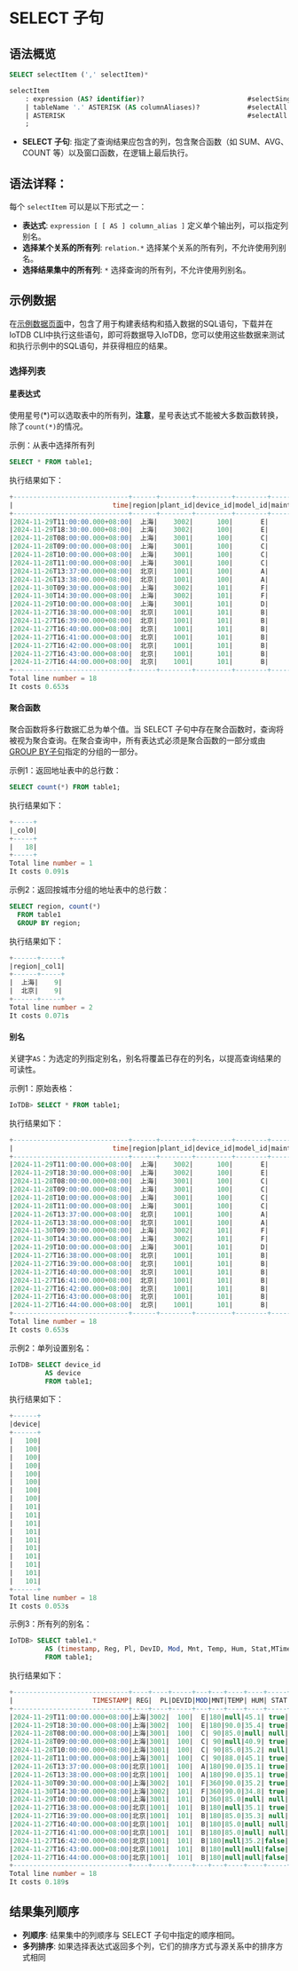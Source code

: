 <!--

    Licensed to the Apache Software Foundation (ASF) under one
    or more contributor license agreements.  See the NOTICE file
    distributed with this work for additional information
    regarding copyright ownership.  The ASF licenses this file
    to you under the Apache License, Version 2.0 (the
    "License"); you may not use this file except in compliance
    with the License.  You may obtain a copy of the License at
    
        http://www.apache.org/licenses/LICENSE-2.0
    
    Unless required by applicable law or agreed to in writing,
    software distributed under the License is distributed on an
    "AS IS" BASIS, WITHOUT WARRANTIES OR CONDITIONS OF ANY
    KIND, either express or implied.  See the License for the
    specific language governing permissions and limitations
    under the License.

-->

# SELECT 子句

## 语法概览

```sql
SELECT selectItem (',' selectItem)*

selectItem
    : expression (AS? identifier)?                          #selectSingle
    | tableName '.' ASTERISK (AS columnAliases)?            #selectAll
    | ASTERISK                                              #selectAll
    ;
```

- __SELECT 子句__: 指定了查询结果应包含的列，包含聚合函数（如 SUM、AVG、COUNT 等）以及窗口函数，在逻辑上最后执行。

## 语法详释：

每个 `selectItem` 可以是以下形式之一：

- __表达式__: `expression [ [ AS ] column_alias ]` 定义单个输出列，可以指定列别名。
- __选择某个关系的所有列__: `relation.*` 选择某个关系的所有列，不允许使用列别名。
- __选择结果集中的所有列__: `*` 选择查询的所有列，不允许使用列别名。

## 示例数据

在[示例数据页面](../Basic-Concept/Sample-Data.md)中，包含了用于构建表结构和插入数据的SQL语句，下载并在IoTDB CLI中执行这些语句，即可将数据导入IoTDB，您可以使用这些数据来测试和执行示例中的SQL语句，并获得相应的结果。

### 选择列表

#### 星表达式

使用星号(*)可以选取表中的所有列，__注意__，星号表达式不能被大多数函数转换，除了`count(*)`的情况。

示例：从表中选择所有列

```sql
SELECT * FROM table1;
```

执行结果如下：

```sql
+-----------------------------+------+--------+---------+--------+-----------+-----------+--------+------+-----------------------------+
|                         time|region|plant_id|device_id|model_id|maintenance|temperature|humidity|status|                   modifytime|
+-----------------------------+------+--------+---------+--------+-----------+-----------+--------+------+-----------------------------+
|2024-11-29T11:00:00.000+08:00|  上海|    3002|      100|       E|        180|       null|    45.1|  true|                         null|
|2024-11-29T18:30:00.000+08:00|  上海|    3002|      100|       E|        180|       90.0|    35.4|  true|2024-11-29T18:30:15.000+08:00|
|2024-11-28T08:00:00.000+08:00|  上海|    3001|      100|       C|         90|       85.0|    null|  null|2024-11-28T08:00:09.000+08:00|
|2024-11-28T09:00:00.000+08:00|  上海|    3001|      100|       C|         90|       null|    40.9|  true|                         null|
|2024-11-28T10:00:00.000+08:00|  上海|    3001|      100|       C|         90|       85.0|    35.2|  null|2024-11-28T10:00:11.000+08:00|
|2024-11-28T11:00:00.000+08:00|  上海|    3001|      100|       C|         90|       88.0|    45.1|  true|2024-11-28T11:00:12.000+08:00|
|2024-11-26T13:37:00.000+08:00|  北京|    1001|      100|       A|        180|       90.0|    35.1|  true|2024-11-26T13:37:34.000+08:00|
|2024-11-26T13:38:00.000+08:00|  北京|    1001|      100|       A|        180|       90.0|    35.1|  true|2024-11-26T13:38:25.000+08:00|
|2024-11-30T09:30:00.000+08:00|  上海|    3002|      101|       F|        360|       90.0|    35.2|  true|                         null|
|2024-11-30T14:30:00.000+08:00|  上海|    3002|      101|       F|        360|       90.0|    34.8|  true|2024-11-30T14:30:17.000+08:00|
|2024-11-29T10:00:00.000+08:00|  上海|    3001|      101|       D|        360|       85.0|    null|  null|2024-11-29T10:00:13.000+08:00|
|2024-11-27T16:38:00.000+08:00|  北京|    1001|      101|       B|        180|       null|    35.1|  true|2024-11-26T16:37:01.000+08:00|
|2024-11-27T16:39:00.000+08:00|  北京|    1001|      101|       B|        180|       85.0|    35.3|  null|                         null|
|2024-11-27T16:40:00.000+08:00|  北京|    1001|      101|       B|        180|       85.0|    null|  null|2024-11-26T16:37:03.000+08:00|
|2024-11-27T16:41:00.000+08:00|  北京|    1001|      101|       B|        180|       85.0|    null|  null|2024-11-26T16:37:04.000+08:00|
|2024-11-27T16:42:00.000+08:00|  北京|    1001|      101|       B|        180|       null|    35.2| false|                         null|
|2024-11-27T16:43:00.000+08:00|  北京|    1001|      101|       B|        180|       null|    null| false|                         null|
|2024-11-27T16:44:00.000+08:00|  北京|    1001|      101|       B|        180|       null|    null| false|2024-11-26T16:37:08.000+08:00|
+-----------------------------+------+--------+---------+--------+-----------+-----------+--------+------+-----------------------------+
Total line number = 18
It costs 0.653s
```

#### 聚合函数

聚合函数将多行数据汇总为单个值。当 SELECT 子句中存在聚合函数时，查询将被视为聚合查询。在聚合查询中，所有表达式必须是聚合函数的一部分或由[GROUP BY子句](../SQL-Manual/GroupBy-Clause.md)指定的分组的一部分。

示例1：返回地址表中的总行数：

```sql
SELECT count(*) FROM table1;
```

执行结果如下：

```sql
+-----+
|_col0|
+-----+
|   18|
+-----+
Total line number = 1
It costs 0.091s
```

示例2：返回按城市分组的地址表中的总行数：

```sql
SELECT region, count(*) 
  FROM table1 
  GROUP BY region;
```

执行结果如下：

```sql
+------+-----+
|region|_col1|
+------+-----+
|  上海|    9|
|  北京|    9|
+------+-----+
Total line number = 2
It costs 0.071s
```

#### 别名

关键字`AS`：为选定的列指定别名，别名将覆盖已存在的列名，以提高查询结果的可读性。

示例1：原始表格：

```sql
IoTDB> SELECT * FROM table1;
```

执行结果如下：

```sql
+-----------------------------+------+--------+---------+--------+-----------+-----------+--------+------+-----------------------------+
|                         time|region|plant_id|device_id|model_id|maintenance|temperature|humidity|status|                   modifytime|
+-----------------------------+------+--------+---------+--------+-----------+-----------+--------+------+-----------------------------+
|2024-11-29T11:00:00.000+08:00|  上海|    3002|      100|       E|        180|       null|    45.1|  true|                         null|
|2024-11-29T18:30:00.000+08:00|  上海|    3002|      100|       E|        180|       90.0|    35.4|  true|2024-11-29T18:30:15.000+08:00|
|2024-11-28T08:00:00.000+08:00|  上海|    3001|      100|       C|         90|       85.0|    null|  null|2024-11-28T08:00:09.000+08:00|
|2024-11-28T09:00:00.000+08:00|  上海|    3001|      100|       C|         90|       null|    40.9|  true|                         null|
|2024-11-28T10:00:00.000+08:00|  上海|    3001|      100|       C|         90|       85.0|    35.2|  null|2024-11-28T10:00:11.000+08:00|
|2024-11-28T11:00:00.000+08:00|  上海|    3001|      100|       C|         90|       88.0|    45.1|  true|2024-11-28T11:00:12.000+08:00|
|2024-11-26T13:37:00.000+08:00|  北京|    1001|      100|       A|        180|       90.0|    35.1|  true|2024-11-26T13:37:34.000+08:00|
|2024-11-26T13:38:00.000+08:00|  北京|    1001|      100|       A|        180|       90.0|    35.1|  true|2024-11-26T13:38:25.000+08:00|
|2024-11-30T09:30:00.000+08:00|  上海|    3002|      101|       F|        360|       90.0|    35.2|  true|                         null|
|2024-11-30T14:30:00.000+08:00|  上海|    3002|      101|       F|        360|       90.0|    34.8|  true|2024-11-30T14:30:17.000+08:00|
|2024-11-29T10:00:00.000+08:00|  上海|    3001|      101|       D|        360|       85.0|    null|  null|2024-11-29T10:00:13.000+08:00|
|2024-11-27T16:38:00.000+08:00|  北京|    1001|      101|       B|        180|       null|    35.1|  true|2024-11-26T16:37:01.000+08:00|
|2024-11-27T16:39:00.000+08:00|  北京|    1001|      101|       B|        180|       85.0|    35.3|  null|                         null|
|2024-11-27T16:40:00.000+08:00|  北京|    1001|      101|       B|        180|       85.0|    null|  null|2024-11-26T16:37:03.000+08:00|
|2024-11-27T16:41:00.000+08:00|  北京|    1001|      101|       B|        180|       85.0|    null|  null|2024-11-26T16:37:04.000+08:00|
|2024-11-27T16:42:00.000+08:00|  北京|    1001|      101|       B|        180|       null|    35.2| false|                         null|
|2024-11-27T16:43:00.000+08:00|  北京|    1001|      101|       B|        180|       null|    null| false|                         null|
|2024-11-27T16:44:00.000+08:00|  北京|    1001|      101|       B|        180|       null|    null| false|2024-11-26T16:37:08.000+08:00|
+-----------------------------+------+--------+---------+--------+-----------+-----------+--------+------+-----------------------------+
Total line number = 18
It costs 0.653s
```

示例2：单列设置别名：

```sql
IoTDB> SELECT device_id 
         AS device 
         FROM table1;
```

执行结果如下：

```sql
+------+
|device|
+------+
|   100|
|   100|
|   100|
|   100|
|   100|
|   100|
|   100|
|   100|
|   101|
|   101|
|   101|
|   101|
|   101|
|   101|
|   101|
|   101|
|   101|
|   101|
+------+
Total line number = 18
It costs 0.053s
```

示例3：所有列的别名：

```sql
IoTDB> SELECT table1.* 
         AS (timestamp, Reg, Pl, DevID, Mod, Mnt, Temp, Hum, Stat,MTime) 
         FROM table1;
```

执行结果如下：

```sql
+-----------------------------+----+----+-----+---+---+----+----+-----+-----------------------------+
|                    TIMESTAMP| REG|  PL|DEVID|MOD|MNT|TEMP| HUM| STAT|                        MTIME|
+-----------------------------+----+----+-----+---+---+----+----+-----+-----------------------------+
|2024-11-29T11:00:00.000+08:00|上海|3002|  100|  E|180|null|45.1| true|                         null|
|2024-11-29T18:30:00.000+08:00|上海|3002|  100|  E|180|90.0|35.4| true|2024-11-29T18:30:15.000+08:00|
|2024-11-28T08:00:00.000+08:00|上海|3001|  100|  C| 90|85.0|null| null|2024-11-28T08:00:09.000+08:00|
|2024-11-28T09:00:00.000+08:00|上海|3001|  100|  C| 90|null|40.9| true|                         null|
|2024-11-28T10:00:00.000+08:00|上海|3001|  100|  C| 90|85.0|35.2| null|2024-11-28T10:00:11.000+08:00|
|2024-11-28T11:00:00.000+08:00|上海|3001|  100|  C| 90|88.0|45.1| true|2024-11-28T11:00:12.000+08:00|
|2024-11-26T13:37:00.000+08:00|北京|1001|  100|  A|180|90.0|35.1| true|2024-11-26T13:37:34.000+08:00|
|2024-11-26T13:38:00.000+08:00|北京|1001|  100|  A|180|90.0|35.1| true|2024-11-26T13:38:25.000+08:00|
|2024-11-30T09:30:00.000+08:00|上海|3002|  101|  F|360|90.0|35.2| true|                         null|
|2024-11-30T14:30:00.000+08:00|上海|3002|  101|  F|360|90.0|34.8| true|2024-11-30T14:30:17.000+08:00|
|2024-11-29T10:00:00.000+08:00|上海|3001|  101|  D|360|85.0|null| null|2024-11-29T10:00:13.000+08:00|
|2024-11-27T16:38:00.000+08:00|北京|1001|  101|  B|180|null|35.1| true|2024-11-26T16:37:01.000+08:00|
|2024-11-27T16:39:00.000+08:00|北京|1001|  101|  B|180|85.0|35.3| null|                         null|
|2024-11-27T16:40:00.000+08:00|北京|1001|  101|  B|180|85.0|null| null|2024-11-26T16:37:03.000+08:00|
|2024-11-27T16:41:00.000+08:00|北京|1001|  101|  B|180|85.0|null| null|2024-11-26T16:37:04.000+08:00|
|2024-11-27T16:42:00.000+08:00|北京|1001|  101|  B|180|null|35.2|false|                         null|
|2024-11-27T16:43:00.000+08:00|北京|1001|  101|  B|180|null|null|false|                         null|
|2024-11-27T16:44:00.000+08:00|北京|1001|  101|  B|180|null|null|false|2024-11-26T16:37:08.000+08:00|
+-----------------------------+----+----+-----+---+---+----+----+-----+-----------------------------+
Total line number = 18
It costs 0.189s
```

## __结果集列顺序__

- __列顺序__: 结果集中的列顺序与 SELECT 子句中指定的顺序相同。
- __多列排序__: 如果选择表达式返回多个列，它们的排序方式与源关系中的排序方式相同